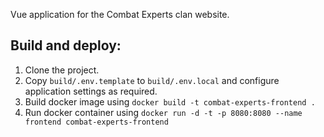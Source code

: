 Vue application for the Combat Experts clan website.

## Build and deploy:

1.  Clone the project.
2.  Copy `build/.env.template` to `build/.env.local` and configure application settings as required.
3.  Build docker image using `docker build -t combat-experts-frontend .`
4.  Run docker container using `docker run -d -t -p 8080:8080 --name frontend combat-experts-frontend`
